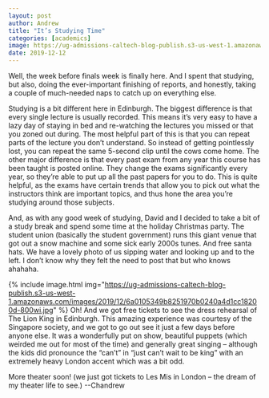 ```yaml
---
layout: post
author: Andrew
title: "It’s Studying Time"
categories: [academics]
image: https://ug-admissions-caltech-blog-publish.s3-us-west-1.amazonaws.com/images/2019/12/6a0105349b8251970b0240a4a8a1c1200c-800wi.png
date: 2019-12-12
--- 
```

Well, the week before finals week is finally here. And I spent that studying, but also, doing the ever-important finishing of reports, and honestly, taking a couple of much-needed naps to catch up on everything else.

Studying is a bit different here in Edinburgh. The biggest difference is that every single lecture is usually recorded. This means it’s very easy to have a lazy day of staying in bed and re-watching the lectures you missed or that you zoned out during. The most helpful part of this is that you can repeat parts of the lecture you don’t understand. So instead of getting pointlessly lost, you can repeat the same 5-second clip until the cows come home. The other major difference is that every past exam from any year this course has been taught is posted online. They change the exams significantly every year, so they’re able to put up all the past papers for you to do. This is quite helpful, as the exams have certain trends that allow you to pick out what the instructors think are important topics, and thus hone the area you’re studying around those subjects.

And, as with any good week of studying, David and I decided to take a bit of a study break and spend some time at the holiday Christmas party. The student union (basically the student government) runs this giant venue that got out a snow machine and some sick early 2000s tunes. And free santa hats. We have a lovely photo of us sipping water and looking up and to the left. I don’t know why they felt the need to post that but who knows ahahaha.


{% include image.html img="https://ug-admissions-caltech-blog-publish.s3-us-west-1.amazonaws.com/images/2019/12/6a0105349b8251970b0240a4d1cc18200d-800wi.jpg" %}
Oh! And we got free tickets to see the dress rehearsal of The Lion King in Edinburgh. This amazing experience was courtesy of the Singapore society, and we got to go out see it just a few days before anyone else. It was a wonderfully put on show, beautiful puppets (which weirded me out for most of the time) and generally great singing – although the kids did pronounce the “can’t” in “just can’t wait to be king” with an extremely heavy London accent which was a bit odd.

More theater soon! (we just got tickets to Les Mis in London – the dream of my theater life to see.)
--Chandrew